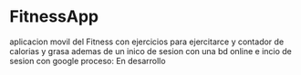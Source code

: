 # FitnessApp
aplicacion movil del Fitness con ejercicios para ejercitarce y contador de calorias y grasa ademas de un inico de sesion con una bd online e incio de sesion con google
proceso: En desarrollo
